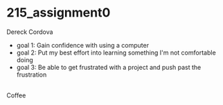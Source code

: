 # 215_assignment0
Dereck Cordova
- goal 1: Gain confidence with using a computer
- goal 2: Put my best effort into learning something I'm not comfortable doing 
- goal 3: Be able to get frustrated with a project and push past the frustration
<br>
Coffee
